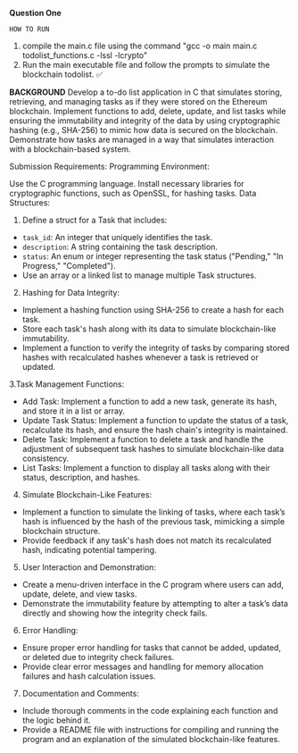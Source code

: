 **Question One**

`HOW TO RUN`
1. compile the main.c file using the command "gcc -o main main.c todolist_functions.c -lssl -lcrypto"
2. Run the main executable file and follow the prompts to simulate the blockchain todolist. ✅

**BACKGROUND**
Develop a to-do list application in C that simulates storing, retrieving, and managing tasks as if they were stored on the Ethereum blockchain. Implement functions to add, delete, update, and list tasks while ensuring the immutability and integrity of the data by using cryptographic hashing (e.g., SHA-256) to mimic how data is secured on the blockchain. Demonstrate how tasks are managed in a way that simulates interaction with a blockchain-based system.

Submission Requirements:
Programming Environment:

Use the C programming language.
Install necessary libraries for cryptographic functions, such as OpenSSL, for hashing tasks.
Data Structures:

1. Define a struct for a Task that includes:
- `task_id`: An integer that uniquely identifies the task.
- `description`: A string containing the task description.
- `status`: An enum or integer representing the task status ("Pending," "In Progress," "Completed").
- Use an array or a linked list to manage multiple Task structures.

2. Hashing for Data Integrity:

- Implement a hashing function using SHA-256 to create a hash for each task.
- Store each task's hash along with its data to simulate blockchain-like immutability.
- Implement a function to verify the integrity of tasks by comparing stored hashes with recalculated hashes whenever a task is retrieved or updated.

3.Task Management Functions:

- Add Task: Implement a function to add a new task, generate its hash, and store it in a list or array.
- Update Task Status: Implement a function to update the status of a task, recalculate its hash, and ensure the hash chain's integrity is maintained.
- Delete Task: Implement a function to delete a task and handle the adjustment of subsequent task hashes to simulate blockchain-like data consistency.
- List Tasks: Implement a function to display all tasks along with their status, description, and hashes.

4. Simulate Blockchain-Like Features:

- Implement a function to simulate the linking of tasks, where each task’s hash is influenced by the hash of the previous task, mimicking a simple blockchain structure.
- Provide feedback if any task's hash does not match its recalculated hash, indicating potential tampering.

5. User Interaction and Demonstration:

- Create a menu-driven interface in the C program where users can add, update, delete, and view tasks.
- Demonstrate the immutability feature by attempting to alter a task’s data directly and showing how the integrity check fails.

6. Error Handling:

- Ensure proper error handling for tasks that cannot be added, updated, or deleted due to integrity check failures.
- Provide clear error messages and handling for memory allocation failures and hash calculation issues.

7. Documentation and Comments:

- Include thorough comments in the code explaining each function and the logic behind it.
- Provide a README file with instructions for compiling and running the program and an explanation of the simulated blockchain-like features.
